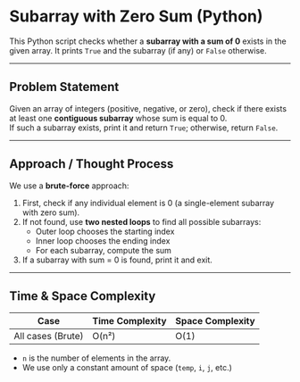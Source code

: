 # Subarray with Zero Sum (Python)

This Python script checks whether a **subarray with a sum of 0** exists in the given array. It prints `True` and the subarray (if any) or `False` otherwise.

---

## Problem Statement

Given an array of integers (positive, negative, or zero), check if there exists at least one **contiguous subarray** whose sum is equal to 0.  
If such a subarray exists, print it and return `True`; otherwise, return `False`.

---

## Approach / Thought Process

We use a **brute-force** approach:

1. First, check if any individual element is 0 (a single-element subarray with zero sum).
2. If not found, use **two nested loops** to find all possible subarrays:
   - Outer loop chooses the starting index
   - Inner loop chooses the ending index
   - For each subarray, compute the sum
3. If a subarray with sum = 0 is found, print it and exit.

---

## Time & Space Complexity

| Case               | Time Complexity | Space Complexity |
|--------------------|------------------|------------------|
| All cases (Brute)  | O(n²)            | O(1)             |

- `n` is the number of elements in the array.
- We use only a constant amount of space (`temp`, `i`, `j`, etc.)

